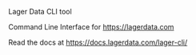 Lager Data CLI tool

Command Line Interface for https://lagerdata.com

Read the docs at https://docs.lagerdata.com/lager-cli/
